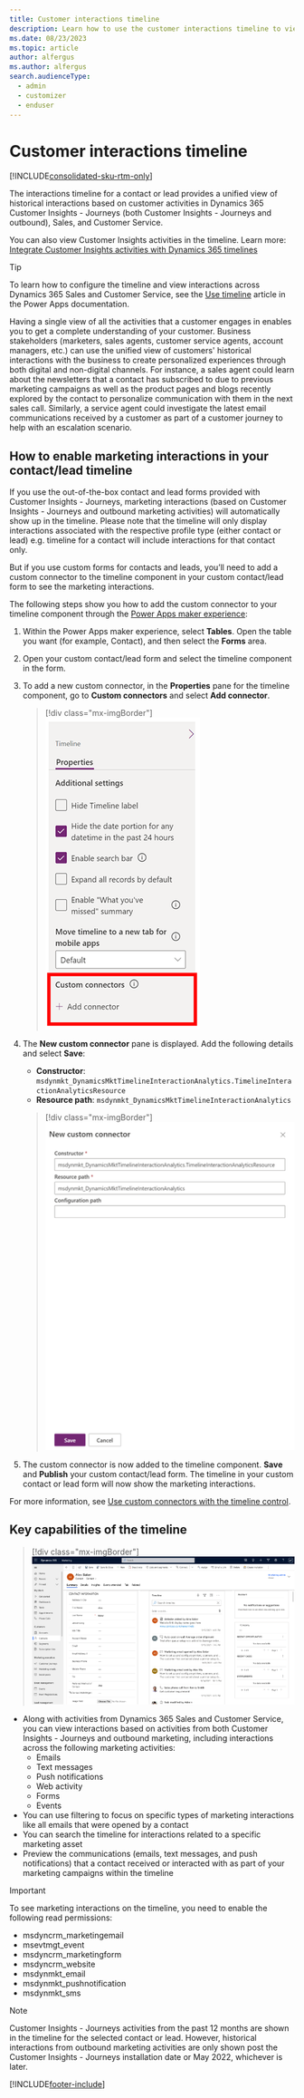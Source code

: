 ```yaml
---
title: Customer interactions timeline 
description: Learn how to use the customer interactions timeline to view historical activity in Dynamics 365 Customer Insights - Journeys.
ms.date: 08/23/2023
ms.topic: article
author: alfergus
ms.author: alfergus
search.audienceType: 
  - admin
  - customizer
  - enduser
---
```


# Customer interactions timeline

[!INCLUDE[consolidated-sku-rtm-only](./includes/consolidated-sku-rtm-only.md)]

The interactions timeline for a contact or lead provides a unified view of historical interactions based on customer activities in Dynamics 365 Customer Insights - Journeys (both Customer Insights - Journeys and outbound), Sales, and Customer Service.

You can also view Customer Insights activities in the timeline. Learn more: [Integrate Customer Insights activities with Dynamics 365 timelines](/dynamics365/customer-insights/activities-in-d365-timeline)

> [!TIP]
> To learn how to configure the timeline and view interactions across Dynamics 365 Sales and Customer Service, see the [Use timeline](/power-apps/user/add-activities) article in the Power Apps documentation.

Having a single view of all the activities that a customer engages in enables you to get a complete understanding of your customer. Business stakeholders (marketers, sales agents, customer service agents, account managers, etc.) can use the unified view of customers' historical interactions with the business to create personalized experiences through both digital and non-digital channels. For instance, a sales agent could learn about the newsletters that a contact has subscribed to due to previous marketing campaigns as well as the product pages and blogs recently explored by the contact to personalize communication with them in the next sales call. Similarly, a service agent could investigate the latest email communications received by a customer as part of a customer journey to help with an escalation scenario.

## How to enable marketing interactions in your contact/lead timeline

If you use the out-of-the-box contact and lead forms provided with Customer Insights - Journeys, marketing interactions (based on Customer Insights - Journeys and outbound marketing activities) will automatically show up in the timeline. Please note that the timeline will only display interactions associated with the respective profile type (either contact or lead) e.g. timeline for a contact will include interactions for that contact only.

But if you use custom forms for contacts and leads, you’ll need to add a custom connector to the timeline component in your custom contact/lead form to see the marketing interactions.

The following steps show you how to add the custom connector to your timeline component through the [Power Apps maker experience](https://make.powerapps.com/):

1. Within the Power Apps maker experience, select **Tables**. Open the table you want (for example, Contact), and then select the **Forms** area.
1. Open your custom contact/lead form and select the timeline component in the form.
1. To add a new custom connector, in the **Properties** pane for the timeline component, go to **Custom connectors** and select **Add connector**.
    
    > [!div class="mx-imgBorder"]
    > ![Add a connector.](media/real-time-marketing-add-custom-connector.png "Add a connector")

1. The **New custom connector** pane is displayed. Add the following details and select **Save**:
    - **Constructor**: `msdynmkt_DynamicsMktTimelineInteractionAnalytics.TimelineInteractionAnalyticsResource`
    - **Resource path**: `msdynmkt_DynamicsMktTimelineInteractionAnalytics`

    > [!div class="mx-imgBorder"]
    > ![Custom connector details.](media/real-time-marketing-connector-details.png "Custom connector details")

1. The custom connector is now added to the timeline component. **Save** and **Publish** your custom contact/lead form. The timeline in your custom contact or lead form will now show the marketing interactions.

For more information, see [Use custom connectors with the timeline control](/power-apps/maker/model-driven-apps/custom-connectors-timeline-control).

## Key capabilities of the timeline

> [!div class="mx-imgBorder"]
> ![Screenshot of new timeline view.](media/whats-new-timelineview.png "Screenshot of new timeline view")

- Along with activities from Dynamics 365 Sales and Customer Service, you can view interactions based on activities from both Customer Insights - Journeys and outbound marketing, including interactions across the following marketing activities:
    - Emails
    - Text messages
    - Push notifications
    - Web activity
    - Forms
    - Events
- You can use filtering to focus on specific types of marketing interactions like all emails that were opened by a contact
- You can search the timeline for interactions related to a specific marketing asset
- Preview the communications (emails, text messages, and push notifications) that a contact received or interacted with as part of your marketing campaigns within the timeline

> [!IMPORTANT]
> To see marketing interactions on the timeline, you need to enable the following read permissions:
>
> -	msdyncrm_marketingemail
> -	msevtmgt_event
> -	msdyncrm_marketingform
> -	msdyncrm_website
> -	msdynmkt_email
> -	msdynmkt_pushnotification
> -	msdynmkt_sms

> [!NOTE]
> Customer Insights - Journeys activities from the past 12 months are shown in the timeline for the selected contact or lead. However, historical interactions from outbound marketing activities are only shown post the Customer Insights - Journeys installation date or May 2022, whichever is later.

[!INCLUDE[footer-include](./includes/footer-banner.md)]
